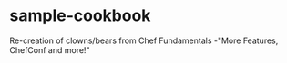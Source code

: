 # sample-cookbook

Re-creation of clowns/bears from Chef Fundamentals
-"More Features, ChefConf and more!"
